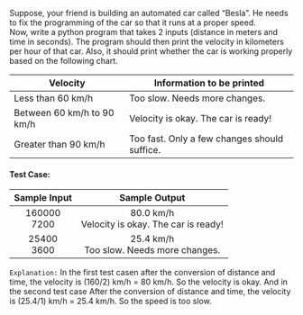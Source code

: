 Suppose, your friend is building an automated car called “Besla”. He needs to fix the programming of the car so that it runs at a proper speed.<br>
Now, write a python program that takes 2 inputs (distance in meters and time in seconds). The program should then print the velocity in kilometers per hour of that car. Also, it should print whether the car is working properly based on the following chart.

| Velocity                   | Information to be printed                    |
| -------------------------- | -------------------------------------------- |
| Less than 60 km/h          | Too slow. Needs more changes.                |
| Between 60 km/h to 90 km/h | Velocity is okay. The car is ready!          |
| Greater than 90 km/h       | Too fast. Only a few changes should suffice. |

#### Test Case:

|   Sample Input   |                   Sample Output                    |
| :--------------: | :------------------------------------------------: |
| 160000 <br> 7200 | 80.0 km/h <br> Velocity is okay. The car is ready! |
| 25400 <br> 3600  |    25.4 km/h <br> Too slow. Needs more changes.    |

`Explanation:` In the first test casen after the conversion of distance and time, the velocity is (160/2) km/h = 80 km/h. So the velocity is okay. And in the second test case After the conversion of distance and time, the velocity is (25.4/1) km/h = 25.4 km/h. So the speed is too slow.
